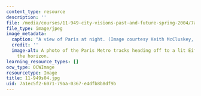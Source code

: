 ```yaml
---
content_type: resource
description: ''
file: /media/courses/11-949-city-visions-past-and-future-spring-2004/7a1ec5f2607179aa0367e4dfb8b8df9b_11-949s04.jpg
file_type: image/jpeg
image_metadata:
  caption: "A view of Paris at night. (Image courtesy Keith McCluskey, \xA9 opifice.com.)"
  credit: ''
  image-alt: A photo of the Paris Metro tracks heading off to a lit Eiffel Tower on
    the horizon.
learning_resource_types: []
ocw_type: OCWImage
resourcetype: Image
title: 11-949s04.jpg
uid: 7a1ec5f2-6071-79aa-0367-e4dfb8b8df9b
---
```


